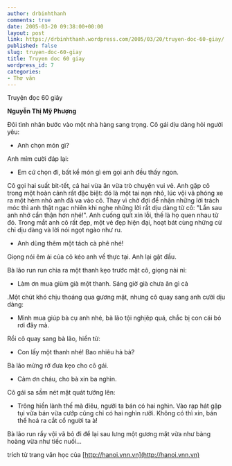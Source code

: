```yaml
---
author: drbinhthanh
comments: true
date: 2005-03-20 09:38:00+00:00
layout: post
link: https://drbinhthanh.wordpress.com/2005/03/20/truyen-doc-60-giay/
published: false
slug: truyen-doc-60-giay
title: Truyen doc 60 giay
wordpress_id: 7
categories:
- Thơ văn
---
```



Truyện đọc 60 giây


**Nguyễn Thị Mỹ Phượng**


Đôi tình nhân bước vào một nhà hàng sang trọng. Cô gái dịu dàng hỏi người yêu:

- Anh chọn món gì?

Anh mỉm cười đáp lại:

- Em cứ chọn đi, bất kể món gì em gọi anh đều thấy ngon.

Cô gọi hai suất bit-tết, cả hai vừa ăn vừa trò chuyện vui vẻ. Anh gặp cô trong một hoàn cảnh rất đặc biệt: đó là một tai nạn nhỏ, lúc vội vã phóng xe ra một hẻm nhỏ anh đã va vào cô. Thay vì chờ đợi để nhận những lời trách móc thì anh thật ngạc nhiên khi nghe những lời rất dịu dàng từ cô: "Lần sau anh nhớ cẩn thận hơn nhé!". Anh cuống quít xin lỗi, thế là họ quen nhau từ đó. Trong mắt anh cô rất đẹp, một vẻ đẹp hiện đại, hoạt bát cùng những cử chỉ dịu dàng và lời nói ngọt ngào như ru.

- Anh dùng thêm một tách cà phê nhé!

Giọng nói êm ái của cô kéo anh về thực tại. Anh lại gật đầu.

Bà lão run run chìa ra một thanh kẹo trước mặt cô, giọng nài nỉ:

- Làm ơn mua giùm già một thanh. Sáng giờ già chưa ăn gì cả

.Một chút khó chịu thoáng qua gương mặt, nhưng cô quay sang anh cười dịu dàng:

- Mình mua giúp bà cụ anh nhé, bà lão tội nghịêp quá, chắc bị con cái bỏ rơi đây mà.

Rồi cô quay sang bà lão, hiền từ:

- Con lấy một thanh nhé! Bao nhiêu hả bà?

Bà lão mừng rỡ đưa kẹo cho cô gái.

- Cảm ơn cháu, cho bà xin ba nghìn.

Cô gái sa sầm nét mặt quát tướng lên:

- Trông hiền lành thế mà điêu, người ta bán có hai nghìn. Vào rạp hát gặp tụi vừa bán vừa cướp cũng chỉ có hai nghìn rưỡi. Không có thì xin, bán thế hoá ra cắt cổ người ta à!

Bà lão run rẩy vội vã bỏ đi để lại sau lưng một gương mặt vừa như bàng hoàng vừa như tiếc nuối...

trích từ trang văn học của [http://hanoi.vnn.vn](http://hanoi.vnn.vn)
